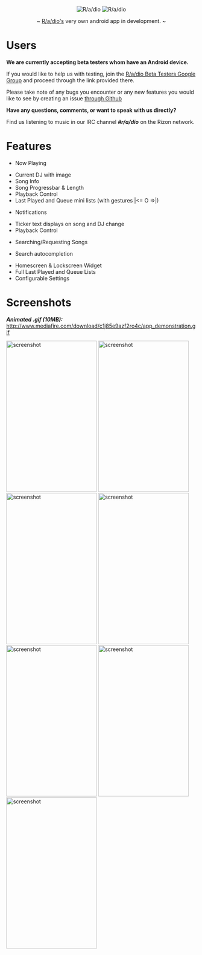 <p align="center" >
  <img src="https://raw.github.com/R-a-dio/Android-app/master/logo%20small.png" title="R/a/dio">
  <img src="https://github.com/R-a-dio/Android-app/raw/master/radio%20title.png" title="R/a/dio">
</p>

<p align="center" >
    ~ <a href="http://r-a-d.io/">R/a/dio's</a> very own android app in development. ~ 
</p>



# Users
**We are currently accepting beta testers whom have an Android device.**

If you would like to help us with testing, join the 
[R/a/dio Beta Testers Google Group](https://groups.google.com/forum/#!forum/radio-beta-testers-android) 
and proceed through the link provided there. 

Please take note of any bugs you encounter or any new features you
would like to see by creating an issue [through Github](https://github.com/R-a-dio/Android-app/issues/new)

**Have any questions, comments, or want to speak with us directly?** 

Find us listening to music in our IRC channel ***#r/a/dio*** on the Rizon network.


# Features

* Now Playing
 - Current DJ with image
 - Song Info
 - Song Progressbar & Length
 - Playback Control
 - Last Played and Queue mini lists (with gestures |<= O =>|)
* Notifications
 - Ticker text displays on song and DJ change
 - Playback Control
* Searching/Requesting Songs
 - Search autocompletion
* Homescreen & Lockscreen Widget
* Full Last Played and Queue Lists
* Configurable Settings

# Screenshots

***Animated .gif (10MB):*** http://www.mediafire.com/download/c1j85e9azf2ro4c/app_demonstration.gif

<img src="http://i.imgur.com/7UWVIL6.gif" alt="screenshot" title="Main Activity" height="400px" width="240px"/>
<img src="http://i.imgur.com/DCQ32k7.png" alt="screenshot" title="Notification" height="400px" width="240px" />
<img src="http://i.imgur.com/tqgS8j6.png" alt="screenshot" title="Home Screen Widget" height="400px" width="240px"/>
<img src="http://i.imgur.com/6iVq7Xq.png" alt="screenshot" title="Lockscreen Widget" height="400px" width="240px" />
<img src="http://i.imgur.com/8t6bqdU.png" alt="screenshot" title="Searching" height="400px" width="240px" />
<img src="http://i.imgur.com/Fcx4LgX.png" alt="screenshot" title="Requesting" height="400px" width="240px" />
<img src="http://i.imgur.com/KZeT7LH.png" alt="screenshot" title="Settings" height="400px" width="240px" />
